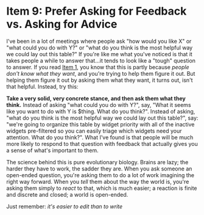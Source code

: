 # Item 9: Prefer Asking for Feedback vs. Asking for Advice

I've been in a lot of meetings where people ask "how would you like X" or "what could you do with Y?" or "what do you think is the most helpful way we could lay out this table?" If you're like me what you've noticed is that it takes people a while to answer that...it tends to look like a "tough" question to answer. If you read [Item 1](./item-1-dunno.md), you know that this is partly because _people don't know what they want_, and you're trying to help them figure it out. But helping them figure it out by asking them what they want, it turns out, isn't that helpful. Instead, try this:

**Take a very solid, very concrete stance, and then ask them what they think.** Instead of asking "what could you do with Y?", say, "What it seems like you want to do with Y is $thing. What do you think?". Instead of asking, "what do you think is the most helpful way we could lay out this table?", say: "we're going to organize this table by widget priority with all of the inactive widgets pre-filtered so you can easily triage which widgets need your attention. What do you think?". What I've found is that people will be much more likely to respond to that question with feedback that actually gives you a sense of what's important to them.

The science behind this is pure evolutionary biology. Brains are lazy; the harder they have to work, the sadder they are. When you ask someone an open-ended question, you're asking them to do a lot of work imagining the right way forward. When you _tell_ them about the way the world is, you're asking them simply to _react_ to that, which is much easier; a reaction is finite and discrete and closed; a world is open-ended.

Just remember: _it's easier to edit than to write_
